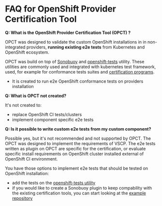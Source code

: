 # FAQ for OpenShift Provider Certification Tool

**Q: What is the OpenShift Provider Certification Tool (OPCT) ?**

OPCT was designed to validate the custom OpenShift installations in
in non-integrated providers, **running existing e2e tests** from Kubernetes
and OpenShift ecosystem.

OPCT was build on top of [Sonobuoy](https://sonobuoy.io/) and [openshift-tests](https://github.com/openshift/origin#end-to-end-e2e-and-extended-tests) utility. These utilities
are commonly used and integrated with kubernetes test framework, used, for example
for conformance tests suites and [certification programs](https://www.cncf.io/certification/software-conformance/).

* It is created to run e2e OpenShift conformance tests on providers installation

**Q: What is OPCT not created?**

It's not created to:
* replace OpenShift CI tests/clusters
* implement component specific e2e tests

**Q: Is it possible to write custom e2e tests from my custom component?**

Possible yes, but it's not recommended and not supported by OPCT. The
OPCT was designed to implement the requirements of VSCP. The e2e tests
written as plugin on OPCT are specific for the certification, or evaluate
specific install requirements on OpenShift cluster installed external of
OpenShift CI environment.

You have those options to implement e2e tests that should be tested on OpenShift installation:

* add the tests on the [openshift-tests utility](https://github.com/openshift/origin#end-to-end-e2e-and-extended-tests)
* if you would like to create a Sonobuoy plugin to keep compability with the existing certification tools, you can start looking at the [example repository](https://github.com/vmware-tanzu/sonobuoy-plugins/tree/main/examples/e2e-skeleton)
